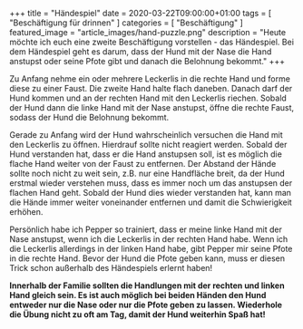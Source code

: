 +++
title =  "Händespiel"
date = 2020-03-22T09:00:00+01:00
tags = [
    "Beschäftigung für drinnen"
]
categories = [
    "Beschäftigung"
]
featured_image = "article_images/hand-puzzle.png"
description = "Heute möchte ich euch eine zweite Beschäftigung vorstellen - das Händespiel. Bei dem Händespiel geht es darum, dass der Hund mit der Nase die Hand anstupst oder seine Pfote gibt und danach die Belohnung bekommt."
+++

Zu Anfang nehme ein oder mehrere Leckerlis in die rechte Hand und forme diese zu einer Faust. Die zweite Hand halte flach daneben. Danach darf der Hund kommen und an der rechten Hand mit den Leckerlis riechen. Sobald der Hund dann die linke Hand mit der Nase anstupst, öffne die rechte Faust, sodass der Hund die Belohnung bekommt.

Gerade zu Anfang wird der Hund wahrscheinlich versuchen die Hand mit den Leckerlis zu öffnen. Hierdrauf sollte nicht reagiert werden. Sobald der Hund verstanden hat, dass er die Hand anstupsen soll, ist es möglich die flache Hand weiter von der Faust zu entfernen. Der Abstand der Hände sollte noch nicht zu weit sein, z.B. nur eine Handfläche breit, da der Hund erstmal wieder verstehen muss, dass es immer noch um das anstupsen der flachen Hand geht. Sobald der Hund dies wieder verstanden hat, kann man die Hände immer weiter voneinander entfernen und damit die Schwierigkeit erhöhen.

Persönlich habe ich Pepper so trainiert, dass er meine linke Hand mit der Nase anstupst, wenn ich die Leckerlis in der rechten Hand habe. Wenn ich die Leckerlis allerdings in der linken Hand habe, gibt Pepper mir seine Pfote in die rechte Hand. Bevor der Hund die Pfote geben kann, muss er diesen Trick schon außerhalb des Händespiels erlernt haben!

**Innerhalb der Familie sollten die Handlungen mit der rechten und linken Hand gleich sein. Es ist auch möglich bei beiden Händen den Hund entweder nur die Nase oder nur die Pfote geben zu lassen. Wiederhole die Übung nicht zu oft am Tag, damit der Hund weiterhin Spaß hat!**
